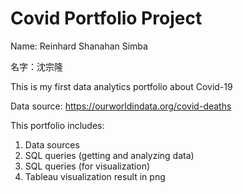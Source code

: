 # Covid Portfolio Project
Name: Reinhard Shanahan Simba

名字：沈宗隆

This is my first data analytics portfolio about Covid-19

Data source:
https://ourworldindata.org/covid-deaths

This portfolio includes:
1. Data sources
2. SQL queries (getting and analyzing data)
3. SQL queries (for visualization)
4. Tableau visualization result in png
